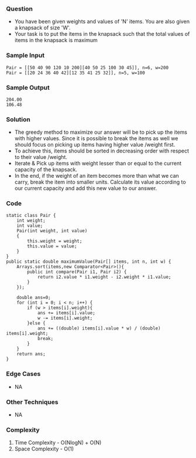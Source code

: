 ### Question
- You have been given weights and values of 'N' items. You are also given a knapsack of size 'W'.
- Your task is to put the items in the knapsack such that the total values of items in the knapsack is maximum

### Sample Input
    Pair = [[50 40 90 120 10 200][40 50 25 100 30 45]], n=6, w=200
    Pair = [[20 24 36 40 42][12 35 41 25 32]], n=5, w=100

### Sample Output
    204.00
    106.48

### Solution
- The greedy method to maximize our answer will be to pick up the items with higher values. Since it is possible to break the items as well we should focus on picking up items having higher value /weight first.
- To achieve this, items should be sorted in decreasing order with respect to their value /weight.
- Iterate & Pick up items with weight lesser than or equal to the current capacity of the knapsack.
- In the end, if the weight of an item becomes more than what we can carry, break the item into smaller units. Calculate its value according to our current capacity and add this new value to our answer.

### Code
    static class Pair {
        int weight;
        int value;
        Pair(int weight, int value)
        {
            this.weight = weight;
            this.value = value;
        }
    }
    public static double maximumValue(Pair[] items, int n, int w) {
        Arrays.sort(items,new Comparator<Pair>(){
            public int compare(Pair i1, Pair i2) {
                return i2.value * i1.weight - i2.weight * i1.value;
            }
        });

        double ans=0;
        for (int i = 0; i < n; i++) {
            if (w > items[i].weight){
                ans += items[i].value;
                w -= items[i].weight;
            }else {
                ans += ((double) items[i].value * w) / (double) items[i].weight;
                break;
            }
        }
        return ans;
    }

### Edge Cases
- NA

### Other Techniques
- NA

### Complexity
1. Time Complexity - O(NlogN) + O(N)
2. Space Complexity - O(1)